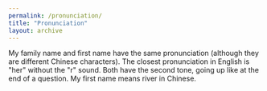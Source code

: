 ```yaml
---
permalink: /pronunciation/
title: "Pronunciation"
layout: archive
---
```


My family name and first name have the same pronunciation (although they are different Chinese characters).
The closest pronunciation in English is "her" without the "r" sound.
Both have the second tone, going up like at the end of a question.
My first name means river in Chinese.
